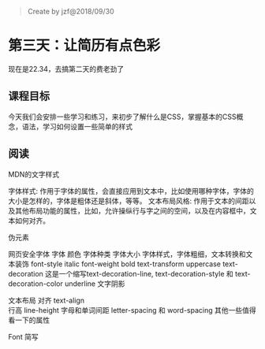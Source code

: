 > Create by jzf@2018/09/30
# 第三天：让简历有点色彩
现在是22.34，去搞第二天的费老劲了
## 课程目标
今天我们会安排一些学习和练习，来初步了解什么是CSS，掌握基本的CSS概念，语法，学习如何设置一些简单的样式
## 阅读
MDN的文字样式

字体样式: 作用于字体的属性，会直接应用到文本中，比如使用哪种字体，字体的大小是怎样的，字体是粗体还是斜体，等等。
文本布局风格: 作用于文本的间距以及其他布局功能的属性，比如，允许操纵行与字之间的空间，以及在内容框中，文本如何对齐。

伪元素

网页安全字体
字体
    颜色
    字体种类
    字体大小
    字体样式，字体粗细，文本转换和文本装饰
        font-style italic
        font-weight bold
        text-transform uppercase
        text-decoration
            这是一个缩写text-decoration-line, text-decoration-style 和 text-decoration-color
             underline
    文字阴影

 文本布局
    对齐
        text-align   
    行高
        line-height
    字母和单词间距
        letter-spacing 和 word-spacing 
    其他一些值得看一下的属性


Font 简写
